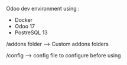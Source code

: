 Odoo dev environment using :
- Docker
- Odoo 17
- PostreSQL 13

/addons folder
--> Custom addons folders

/config
--> config file to configure before using